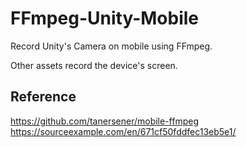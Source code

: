 # FFmpeg-Unity-Mobile

Record Unity's Camera on mobile using FFmpeg.

Other assets record the device's screen.



## Reference

https://github.com/tanersener/mobile-ffmpeg
https://sourceexample.com/en/671cf50fddfec13eb5e1/